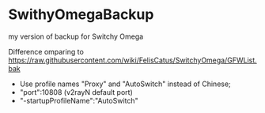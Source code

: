 # SwithyOmegaBackup
my version of backup for Switchy Omega

Difference omparing to https://raw.githubusercontent.com/wiki/FelisCatus/SwitchyOmega/GFWList.bak
- Use profile names "Proxy" and "AutoSwitch" instead of Chinese;
- "port":10808 (v2rayN default port)
- "-startupProfileName":"AutoSwitch"
